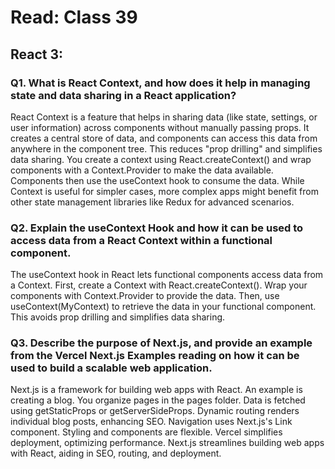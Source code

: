 # Read: Class 39

## React 3:

### Q1. What is React Context, and how does it help in managing state and data sharing in a React application?

React Context is a feature that helps in sharing data (like state, settings, or user information) across components without manually passing props. It creates a central store of data, and components can access this data from anywhere in the component tree. This reduces "prop drilling" and simplifies data sharing. You create a context using React.createContext() and wrap components with a Context.Provider to make the data available. Components then use the useContext hook to consume the data. While Context is useful for simpler cases, more complex apps might benefit from other state management libraries like Redux for advanced scenarios.




### Q2. Explain the useContext Hook and how it can be used to access data from a React Context within a functional component.

The useContext hook in React lets functional components access data from a Context. First, create a Context with React.createContext(). Wrap your components with Context.Provider to provide the data. Then, use useContext(MyContext) to retrieve the data in your functional component. This avoids prop drilling and simplifies data sharing.




### Q3. Describe the purpose of Next.js, and provide an example from the Vercel Next.js Examples reading on how it can be used to build a scalable web application.

Next.js is a framework for building web apps with React. An example is creating a blog. You organize pages in the pages folder. Data is fetched using getStaticProps or getServerSideProps. Dynamic routing renders individual blog posts, enhancing SEO. Navigation uses Next.js's Link component. Styling and components are flexible. Vercel simplifies deployment, optimizing performance. Next.js streamlines building web apps with React, aiding in SEO, routing, and deployment.




